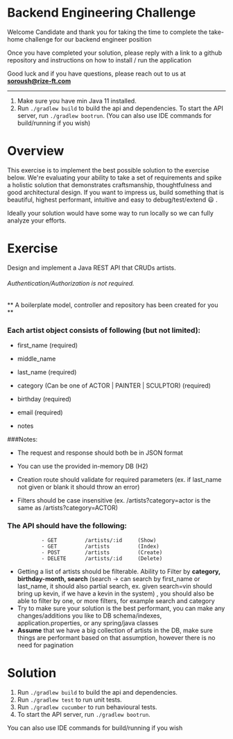 # Backend Engineering Challenge

Welcome Candidate and thank you for taking the time to complete the take-home challenge for our backend engineer position

Once you have completed your solution, please reply with a link to a github repository and instructions on how to install / run the application

Good luck and if you have questions, please reach out to us at **soroush@rize-ft.com**

---

1) Make sure you have min Java 11 installed.
2) Run `./gradlew build` to build the api and dependencies. To start the API server, run `./gradlew bootrun`. (You can also use IDE commands for build/running if you wish)

# Overview
This exercise is to implement the best possible solution to the exercise below. 
We're evaluating your ability to take a set of requirements and spike a holistic solution that 
demonstrates craftsmanship, thoughtfulness and good architectural 
design. If you want to impress us, build something that is beautiful, 
highest performant, intuitive and easy to debug/test/extend 😃 .


Ideally your solution would have some way to run locally so we can fully analyze your efforts.

# Exercise
Design and implement a Java REST API that CRUDs artists.
###### Authentication/Authorization is not required.

** A boilerplate model, controller and repository has been created for you **


### Each artist object consists of following (but not limited):

- first_name (required)

- middle_name

- last_name (required)

- category (Can be one of ACTOR | PAINTER | SCULPTOR) (required)

- birthday (required)

- email (required)

- notes


###Notes:

- The request and response should both be in JSON format

- You can use the provided in-memory DB (H2)

- Creation route should validate for required parameters (ex. if last_name not given or blank it should throw an error)

- Filters should be case insensitive (ex. /artists?category=actor is the same as /artists?category=ACTOR)


### The API should have the following:

               - GET         /artists/:id     (Show)
               - GET         /artists         (Index)
               - POST        /artists         (Create)
               - DELETE      /artists/:id     (Delete)
- Getting a list of artists should be filterable. Ability to Filter by **category, birthday-month, search** (search -> can search by first_name or last_name, it should also partial search, ex. given search=vin should bring up kevin, if we have a kevin in the system) , you should also be able to filter by one, or more filters, for example search and category
- Try to make sure your solution is the best performant, you can make any changes/additions you like to DB schema/indexes, application.properties, or any spring/java classes
- **Assume** that we have a big collection of artists in the DB, make sure things are performant based on that assumption, however there is no need for pagination

# Solution
1) Run `./gradlew build` to build the api and dependencies. 
2) Run `./gradlew test` to run unit tests.
3) Run `./gradlew cucumber` to run behavioural tests.  
4) To start the API server, run `./gradlew bootrun`.

 You can also use IDE commands for build/running if you wish